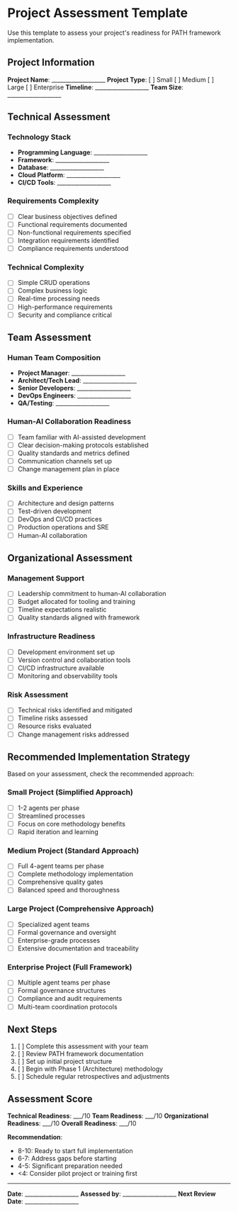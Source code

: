 # Project Assessment Template

Use this template to assess your project's readiness for PATH framework implementation.

## Project Information

**Project Name**: ___________________
**Project Type**: [ ] Small [ ] Medium [ ] Large [ ] Enterprise
**Timeline**: ___________________
**Team Size**: ___________________

## Technical Assessment

### Technology Stack
- **Programming Language**: ___________________
- **Framework**: ___________________
- **Database**: ___________________
- **Cloud Platform**: ___________________
- **CI/CD Tools**: ___________________

### Requirements Complexity
- [ ] Clear business objectives defined
- [ ] Functional requirements documented
- [ ] Non-functional requirements specified
- [ ] Integration requirements identified
- [ ] Compliance requirements understood

### Technical Complexity
- [ ] Simple CRUD operations
- [ ] Complex business logic
- [ ] Real-time processing needs
- [ ] High-performance requirements
- [ ] Security and compliance critical

## Team Assessment

### Human Team Composition
- **Project Manager**: ___________________
- **Architect/Tech Lead**: ___________________
- **Senior Developers**: ___________________
- **DevOps Engineers**: ___________________
- **QA/Testing**: ___________________

### Human-AI Collaboration Readiness
- [ ] Team familiar with AI-assisted development
- [ ] Clear decision-making protocols established
- [ ] Quality standards and metrics defined
- [ ] Communication channels set up
- [ ] Change management plan in place

### Skills and Experience
- [ ] Architecture and design patterns
- [ ] Test-driven development
- [ ] DevOps and CI/CD practices
- [ ] Production operations and SRE
- [ ] Human-AI collaboration

## Organizational Assessment

### Management Support
- [ ] Leadership commitment to human-AI collaboration
- [ ] Budget allocated for tooling and training
- [ ] Timeline expectations realistic
- [ ] Quality standards aligned with framework

### Infrastructure Readiness
- [ ] Development environment set up
- [ ] Version control and collaboration tools
- [ ] CI/CD infrastructure available
- [ ] Monitoring and observability tools

### Risk Assessment
- [ ] Technical risks identified and mitigated
- [ ] Timeline risks assessed
- [ ] Resource risks evaluated
- [ ] Change management risks addressed

## Recommended Implementation Strategy

Based on your assessment, check the recommended approach:

### Small Project (Simplified Approach)
- [ ] 1-2 agents per phase
- [ ] Streamlined processes
- [ ] Focus on core methodology benefits
- [ ] Rapid iteration and learning

### Medium Project (Standard Approach)
- [ ] Full 4-agent teams per phase
- [ ] Complete methodology implementation
- [ ] Comprehensive quality gates
- [ ] Balanced speed and thoroughness

### Large Project (Comprehensive Approach)
- [ ] Specialized agent teams
- [ ] Formal governance and oversight
- [ ] Enterprise-grade processes
- [ ] Extensive documentation and traceability

### Enterprise Project (Full Framework)
- [ ] Multiple agent teams per phase
- [ ] Formal governance structures
- [ ] Compliance and audit requirements
- [ ] Multi-team coordination protocols

## Next Steps

1. [ ] Complete this assessment with your team
2. [ ] Review PATH framework documentation
3. [ ] Set up initial project structure
4. [ ] Begin with Phase 1 (Architecture) methodology
5. [ ] Schedule regular retrospectives and adjustments

## Assessment Score

**Technical Readiness**: ___/10
**Team Readiness**: ___/10
**Organizational Readiness**: ___/10
**Overall Readiness**: ___/10

**Recommendation**: 
- 8-10: Ready to start full implementation
- 6-7: Address gaps before starting
- 4-5: Significant preparation needed
- <4: Consider pilot project or training first

---

**Date**: ___________________
**Assessed by**: ___________________
**Next Review Date**: ___________________
